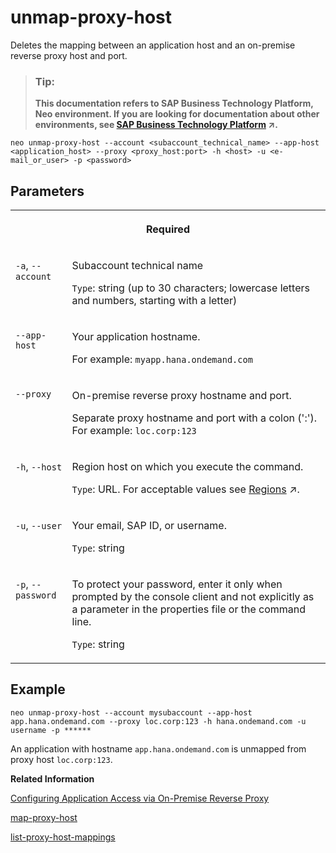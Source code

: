 <!-- loio10ddad96cc7349e8a0edbee181665f8e -->

# unmap-proxy-host

Deletes the mapping between an application host and an on-premise reverse proxy host and port.



> ### Tip:  
> **This documentation refers to SAP Business Technology Platform, Neo environment. If you are looking for documentation about other environments, see [SAP Business Technology Platform](https://help.sap.com/viewer/65de2977205c403bbc107264b8eccf4b/Cloud/en-US/6a2c1ab5a31b4ed9a2ce17a5329e1dd8.html "SAP Business Technology Platform (SAP BTP) is an integrated offering comprised of four technology portfolios: database and data management, application development and integration, analytics, and intelligent technologies. The platform offers users the ability to turn data into business value, compose end-to-end business processes, and build and extend SAP applications quickly.") :arrow_upper_right:.**



```
neo unmap-proxy-host --account <subaccount_technical_name> --app-host <application_host> --proxy <proxy_host:port> -h <host> -u <e-mail_or_user> -p <password>
```



## Parameters




<table>
<tr>
<th valign="top" colspan="2">

Required



</th>
</tr>
<tr>
<td valign="top">

`-a`, `--account`



</td>
<td valign="top">

Subaccount technical name

`Type`: string \(up to 30 characters; lowercase letters and numbers, starting with a letter\)



</td>
</tr>
<tr>
<td valign="top">

`--app-host`



</td>
<td valign="top">

Your application hostname.

For example: `myapp.hana.ondemand.com`



</td>
</tr>
<tr>
<td valign="top">

`--proxy`



</td>
<td valign="top">

On-premise reverse proxy hostname and port.

Separate proxy hostname and port with a colon \(':'\). For example: `loc.corp:123`



</td>
</tr>
<tr>
<td valign="top">

`-h`, `--host`



</td>
<td valign="top">

Region host on which you execute the command.

`Type`: URL. For acceptable values see [Regions](https://help.sap.com/viewer/65de2977205c403bbc107264b8eccf4b/Cloud/en-US/350356d1dc314d3199dca15bd2ab9b0e.html "You can deploy applications in different regions. Each region represents a geographical location (for example, Europe, US East) where applications, data, or services are hosted.") :arrow_upper_right:.



</td>
</tr>
<tr>
<td valign="top">

`-u`, `--user`



</td>
<td valign="top">

Your email, SAP ID, or username.

`Type`: string



</td>
</tr>
<tr>
<td valign="top">

`-p`, `--password`



</td>
<td valign="top">

To protect your password, enter it only when prompted by the console client and not explicitly as a parameter in the properties file or the command line.

`Type`: string



</td>
</tr>
</table>



<a name="loio10ddad96cc7349e8a0edbee181665f8e__section_gvy_pbk_fz"/>

## Example

```
neo unmap-proxy-host --account mysubaccount --app-host app.hana.ondemand.com --proxy loc.corp:123 -h hana.ondemand.com -u username -p ******
```

An application with hostname `app.hana.ondemand.com` is unmapped from proxy host `loc.corp:123`.

**Related Information**  


[Configuring Application Access via On-Premise Reverse Proxy](configuring-application-access-via-on-premise-reverse-proxy-79773d1.md "Using an on-premise reverse proxy allows you to combine on-premise and cloud-based web applications in the same browser window.")

[map-proxy-host](map-proxy-host-12b5cc4.md "Maps an application host to an on-premise reverse proxy host and port.")

[list-proxy-host-mappings](list-proxy-host-mappings-9fbd139.md "Lists the proxy hosts mapped to an application hostname.")

